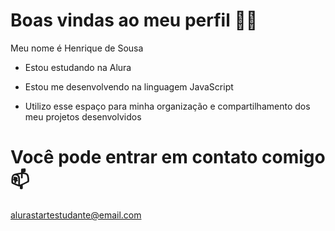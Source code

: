 # Boas vindas ao meu perfil 💙💙

Meu nome é Henrique de Sousa

- Estou estudando na Alura
* Estou me desenvolvendo na linguagem JavaScript
+ Utilizo esse espaço para minha organização e compartilhamento dos meu projetos desenvolvidos

# Você pode entrar em contato comigo 📫

alurastartestudante@email.com


